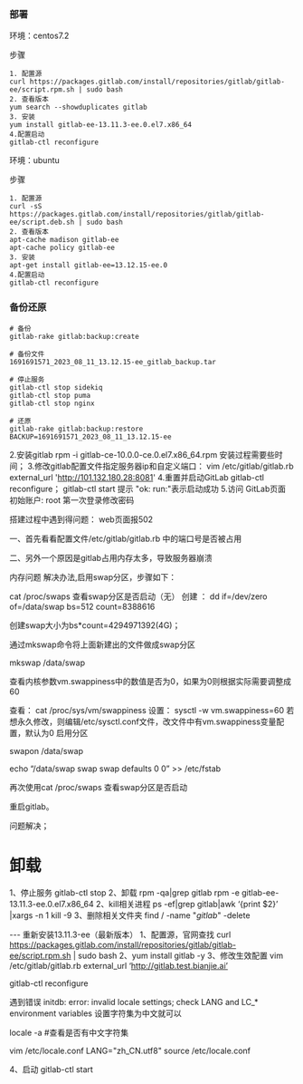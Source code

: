 ### 部署

环境：centos7.2

步骤

```
1. 配置源
curl https://packages.gitlab.com/install/repositories/gitlab/gitlab-ee/script.rpm.sh | sudo bash
2. 查看版本 
yum search --showduplicates gitlab
3. 安装
yum install gitlab-ee-13.11.3-ee.0.el7.x86_64
4.配置启动
gitlab-ctl reconfigure
```



环境：ubuntu 

步骤

```
1. 配置源
curl -sS https://packages.gitlab.com/install/repositories/gitlab/gitlab-ee/script.deb.sh | sudo bash
2. 查看版本 
apt-cache madison gitlab-ee
apt-cache policy gitlab-ee
3. 安装
apt-get install gitlab-ee=13.12.15-ee.0
4.配置启动
gitlab-ctl reconfigure
```





### 备份还原

```
# 备份
gitlab-rake gitlab:backup:create

# 备份文件
1691691571_2023_08_11_13.12.15-ee_gitlab_backup.tar

# 停止服务
gitlab-ctl stop sidekiq
gitlab-ctl stop puma
gitlab-ctl stop nginx

# 还原
gitlab-rake gitlab:backup:restore BACKUP=1691691571_2023_08_11_13.12.15-ee

```





2.安装gitlab 
rpm -i gitlab-ce-10.0.0-ce.0.el7.x86_64.rpm
安装过程需要些时间； 
3.修改gitlab配置文件指定服务器ip和自定义端口：
vim  /etc/gitlab/gitlab.rb
 external_url 'http://101.132.180.28:8081'
4.重置并启动GitLab 
gitlab-ctl   reconfigure；
gitlab-ctl   start
 提示  "ok: run:"表示启动成功
5.访问 GitLab页面 
初始账户: root 
第一次登录修改密码


搭建过程中遇到得问题：
web页面报502


一、首先看看配置文件/etc/gitlab/gitlab.rb 中的端口号是否被占用


二、另外一个原因是gitlab占用内存太多，导致服务器崩溃


内存问题 解决办法,启用swap分区，步骤如下：


cat /proc/swaps 查看swap分区是否启动（无）
创建 ：
dd if=/dev/zero of=/data/swap bs=512 count=8388616


创建swap大小为bs*count=4294971392(4G)；


通过mkswap命令将上面新建出的文件做成swap分区


mkswap /data/swap


查看内核参数vm.swappiness中的数值是否为0，如果为0则根据实际需要调整成60


查看： cat /proc/sys/vm/swappiness
设置： sysctl -w vm.swappiness=60
若想永久修改，则编辑/etc/sysctl.conf文件，改文件中有vm.swappiness变量配置，默认为0
启用分区


swapon /data/swap


echo “/data/swap swap swap defaults 0 0” >> /etc/fstab


再次使用cat /proc/swaps 查看swap分区是否启动


重启gitlab。


问题解决；



# 卸载



1、停止服务
gitlab-ctl stop
2、卸载
rpm -qa|grep gitlab
rpm -e gitlab-ee-13.11.3-ee.0.el7.x86_64
2、kill相关进程
ps -ef|grep gitlab|awk ‘{print $2}’ |xargs -n 1 kill -9 
3、删除相关文件夹
find / -name "*gitlab*" -delete


\---
重新安装13.11.3-ee（最新版本）
1、配置源，官网查找
curl https://packages.gitlab.com/install/repositories/gitlab/gitlab-ee/script.rpm.sh | sudo bash
2、yum install gitlab -y
3、修改生效配置
vim  /etc/gitlab/gitlab.rb
 external_url ‘http://gitlab.test.bianjie.ai’

gitlab-ctl reconfigure

遇到错误
initdb: error: invalid locale settings; check LANG and LC_* environment variables
设置字符集为中文就可以

locale -a
\#查看是否有中文字符集

vim /etc/locale.conf 
LANG="zh_CN.utf8"
source /etc/locale.conf 

4、启动
gitlab-ctl start